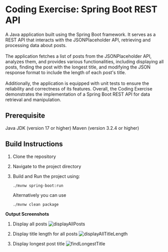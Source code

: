 # Coding Exercise: Spring Boot REST API
A Java application built using the Spring Boot framework. It serves as a REST API that interacts with the JSONPlaceholder API, retrieving and processing data about posts. <br/><br/> 
The application fetches a list of posts from the JSONPlaceholder API, analyzes them, and provides various functionalities, including displaying all posts, finding the post with the longest title, and modifying the JSON response format to include the length of each post's title.<br/>  
Additionally, the application is equipped with unit tests to ensure the reliability and correctness of its features. Overall, the Coding Exercise demonstrates the implementation of a Spring Boot REST API for data retrieval and manipulation.

## **Prerequisite** <br/>
Java JDK (version 17 or higher)
Maven (version 3.2.4 or higher)

## **Build Instructions** <br/>
1.  Clone the repository
2.  Navigate to the project directory
3.  Build and Run the project using:

     ```
     ./mvnw spring-boot:run
     ```
     Alternatively you can use

     ```
     ./mvnw clean package
     ```

**Output Screenshots** <br/>
1. Display all posts
![displayAllPosts](https://github.com/NafeesMn/coding-exercise/assets/145410311/0cd40106-975f-4584-86d4-d3ce4743fa8d)

2. Display title length for all posts
![displayAllTitleLength](https://github.com/NafeesMn/coding-exercise/assets/145410311/9b916dc4-fe35-4f11-93ff-f56964318840)

3. Display longest post title
![findLongestTitle](https://github.com/NafeesMn/coding-exercise/assets/145410311/0c877ba2-a284-40d8-834c-86f05b268274)


